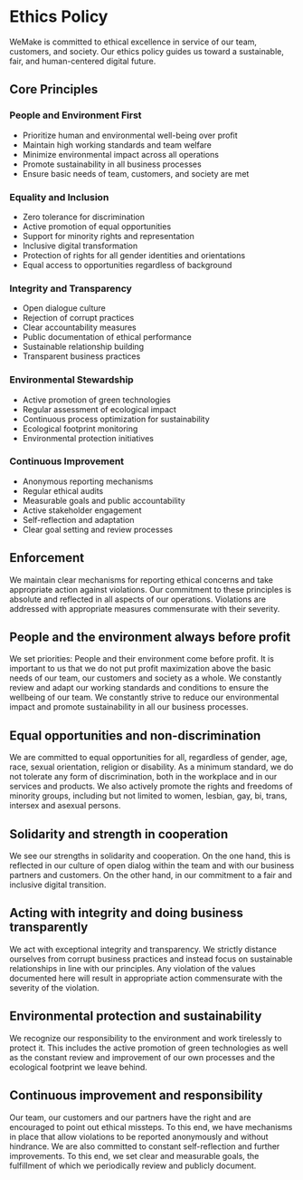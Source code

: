 # Ethics Policy

WeMake is committed to ethical excellence in service of our team, customers, and
society. Our ethics policy guides us toward a sustainable, fair, and
human-centered digital future.

## Core Principles

### People and Environment First

- Prioritize human and environmental well-being over profit
- Maintain high working standards and team welfare
- Minimize environmental impact across all operations
- Promote sustainability in all business processes
- Ensure basic needs of team, customers, and society are met

### Equality and Inclusion

- Zero tolerance for discrimination
- Active promotion of equal opportunities
- Support for minority rights and representation
- Inclusive digital transformation
- Protection of rights for all gender identities and orientations
- Equal access to opportunities regardless of background

### Integrity and Transparency

- Open dialogue culture
- Rejection of corrupt practices
- Clear accountability measures
- Public documentation of ethical performance
- Sustainable relationship building
- Transparent business practices

### Environmental Stewardship

- Active promotion of green technologies
- Regular assessment of ecological impact
- Continuous process optimization for sustainability
- Ecological footprint monitoring
- Environmental protection initiatives

### Continuous Improvement

- Anonymous reporting mechanisms
- Regular ethical audits
- Measurable goals and public accountability
- Active stakeholder engagement
- Self-reflection and adaptation
- Clear goal setting and review processes

## Enforcement

We maintain clear mechanisms for reporting ethical concerns and take appropriate
action against violations. Our commitment to these principles is absolute and
reflected in all aspects of our operations. Violations are addressed with
appropriate measures commensurate with their severity.

## People and the environment always before profit

We set priorities: People and their environment come before profit. It is
important to us that we do not put profit maximization above the basic needs of
our team, our customers and society as a whole. We constantly review and adapt
our working standards and conditions to ensure the wellbeing of our team. We
constantly strive to reduce our environmental impact and promote sustainability
in all our business processes.

## Equal opportunities and non-discrimination

We are committed to equal opportunities for all, regardless of gender, age,
race, sexual orientation, religion or disability. As a minimum standard, we do
not tolerate any form of discrimination, both in the workplace and in our
services and products. We also actively promote the rights and freedoms of
minority groups, including but not limited to women, lesbian, gay, bi, trans,
intersex and asexual persons.

## Solidarity and strength in cooperation

We see our strengths in solidarity and cooperation. On the one hand, this is
reflected in our culture of open dialog within the team and with our business
partners and customers. On the other hand, in our commitment to a fair and
inclusive digital transition.

## Acting with integrity and doing business transparently

We act with exceptional integrity and transparency. We strictly distance
ourselves from corrupt business practices and instead focus on sustainable
relationships in line with our principles. Any violation of the values
documented here will result in appropriate action commensurate with the severity
of the violation.

## Environmental protection and sustainability

We recognize our responsibility to the environment and work tirelessly to
protect it. This includes the active promotion of green technologies as well as
the constant review and improvement of our own processes and the ecological
footprint we leave behind.

## Continuous improvement and responsibility

Our team, our customers and our partners have the right and are encouraged to
point out ethical missteps. To this end, we have mechanisms in place that allow
violations to be reported anonymously and without hindrance. We are also
committed to constant self-reflection and further improvements. To this end, we
set clear and measurable goals, the fulfillment of which we periodically review
and publicly document.
